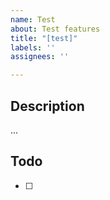 ```yaml
---
name: Test
about: Test features
title: "[test]"
labels: ''
assignees: ''

---
```


## Description
...

## Todo
- [ ]
